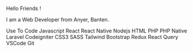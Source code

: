 Hello Friends <Developers />! 

I am a Web Developer from Anyer, Banten. 


Use To Code 
Javascript React React Native Nodejs HTML PHP PHP Native Laravel Codeigniter CSS3 SASS Tailwind Bootstrap Redux React Query VSCode Git
